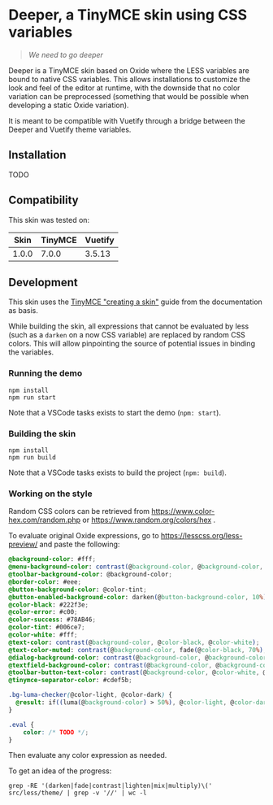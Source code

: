 # Deeper, a TinyMCE skin using CSS variables

>_We need to go deeper_

Deeper is a TinyMCE skin based on Oxide where the LESS variables are bound to native CSS variables. This allows installations to customize the look and feel of the editor at runtime, with the downside that no color variation can be preprocessed (something that would be possible when developing a static Oxide variation).

It is meant to be compatible with Vuetify through a bridge between the Deeper and Vuetify theme variables.

## Installation

TODO

## Compatibility

This skin was tested on:

| Skin  | TinyMCE | Vuetify |
|-------|---------|---------|
| 1.0.0 | 7.0.0   | 3.5.13  |

## Development

This skin uses the [TinyMCE "creating a skin"](https://www.tiny.cloud/docs/tinymce/7/creating-a-skin/) guide from the documentation as basis.

While building the skin, all expressions that cannot be evaluated by less (such as a `darken` on a now CSS variable) are replaced by random CSS colors. This will allow pinpointing the source of potential issues in binding the variables.

### Running the demo

```shell
npm install
npm run start
```

Note that a VSCode tasks exists to start the demo (`npm: start`).

### Building the skin

```shell
npm install
npm run build
```

Note that a VSCode tasks exists to build the project (`npm: build`).

### Working on the style

Random CSS colors can be retrieved from https://www.color-hex.com/random.php or https://www.random.org/colors/hex .

To evaluate original Oxide expressions, go to https://lesscss.org/less-preview/ and paste the following:
```css
@background-color: #fff;
@menu-background-color: contrast(@background-color, @background-color, lighten(@background-color, 5%));
@toolbar-background-color: @background-color;
@border-color: #eee;
@button-background-color: @color-tint;
@button-enabled-background-color: darken(@button-background-color, 10%);
@color-black: #222f3e;
@color-error: #c00;
@color-success: #78AB46;
@color-tint: #006ce7;
@color-white: #fff;
@text-color: contrast(@background-color, @color-black, @color-white);
@text-color-muted: contrast(@background-color, fade(@color-black, 70%), fade(@color-white, 50%));
@dialog-background-color: contrast(@background-color, @background-color, lighten(@background-color, 5%));
@textfield-background-color: contrast(@background-color, @background-color, lighten(@background-color, 5%));
@toolbar-button-text-color: contrast(@background-color, @color-white, @color-black);
@tinymce-separator-color: #cdef5b;

.bg-luma-checker(@color-light, @color-dark) {
  @result: if((luma(@background-color) > 50%), @color-light, @color-dark);
}

.eval {
	color: /* TODO */;
}
````

Then evaluate any color expression as needed.

To get an idea of the progress:
```shell
grep -RE '(darken|fade|contrast|lighten|mix|multiply)\(' src/less/theme/ | grep -v '//' | wc -l
```
